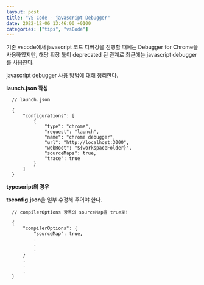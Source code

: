 ```yaml
---
layout: post
title: "VS Code - javascript Debugger"
date: 2022-12-06 13:46:00 +0100
categories: ["tips", "vsCode"]
---
```


기존 vscode에서 javascript 코드 디버깅을 진행할 때에는 Debugger for Chrome을 사용하였지만,
해당 확장 툴이 deprecated 된 관계로 최근에는 javascript debugger를 사용한다.

javascript debugger 사용 방법에 대해 정리한다.

**launch.json 작성**

```
  // launch.json

  {
      "configurations": [
          {
              "type": "chrome",
              "request": "launch",
              "name": "chrome debugger",
              "url": "http://localhost:3000",
              "webRoot": "${workspaceFolder}",
              "sourceMaps": true,
              "trace": true
          }
      ]
  }

```

**typescript의 경우**

**tsconfig.json**을 일부 수정해 주어야 한다.

```
  // compilerOptions 항목의 sourceMap을 true로!

  {
      "compilerOptions": {
          "sourceMap": true,
          .
          .
          .
      }
      .
      .
      .
  }

```
